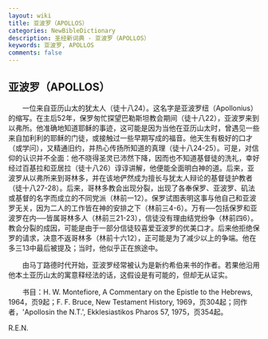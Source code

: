 ```yaml
---
layout: wiki
title: 亚波罗（APOLLOS）
categories: NewBibleDictionary
description: 圣经新词典 - 亚波罗（APOLLOS）
keywords: 亚波罗, APOLLOS
comments: false
---
```


## 亚波罗（APOLLOS）

　　一位来自亚历山太的犹太人（徒十八24）。这名字是亚波罗纽（Apollonius）的缩写。在主后52年，保罗匆忙探望巴勒斯坦教会期间（徒十八22），亚波罗来到以弗所。他准确地知道耶稣的事迹，这可能是因为当他在亚历山太时，曾遇见一些来自加利利的耶稣的门徒，或接触过一些早期写成的福音。他天生有极好的口才（或学问），又精通旧约，并热心传扬所知道的真理（徒十八24-25）。可是，对信仰的认识并不全面：他不晓得圣灵已沛然下降，因而也不知道基督徒的洗礼，幸好经过百基拉和亚居拉（徒十八26）谆谆讲解，他便能全面明白神的道。后来，亚波罗从以弗所来到哥林多，并在该地俨然成为擅长与犹太人辩论的基督徒护教者（徒十八27-28）。后来，哥林多教会出现分裂，出现了各奉保罗、亚波罗、矶法或基督的名字而成立的不同党派（林前一12）。保罗试图表明这事与他自己和亚波罗无关，因为二人的工作皆在神的安排之下（林前三4-6）。万有──包括保罗和亚波罗在内──皆属哥林多人（林前三21-23），信徒没有理由结党纷争（林前四6）。教会分裂的成因，可能是由于一部分信徒较喜爱亚波罗的优美口才。后来他拒绝保罗的请求，决意不返哥林多（林前十六12），正可能是为了减少以上的争端。他在多三13中最后被提及；当时，他似乎正在旅途中。

　　由马丁路德时代开始，亚波罗经常被认为是新约希伯来书的作者。若果他沿用他本土亚历山太的寓意释经法的话，这假设是有可能的，但却无从证实。

　　书目：H. W. Montefiore, A Commentary on the Epistle to the Hebrews, 1964，页9起；F. F. Bruce, New Testament History, 1969，页304起；同作者，'Apollosin the N.T.', Ekklesiastikos Pharos 57, 1975，页354起。

R.E.N.
